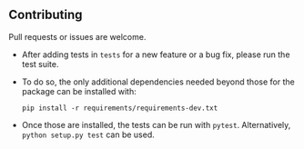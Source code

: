 ## Contributing

Pull requests or issues are welcome.

- After adding tests in `tests` for a new feature or a bug fix, please run the test suite.
- To do so, the only additional dependencies needed beyond those for the package can be 
installed with:

  ```pip install -r requirements/requirements-dev.txt```
  
- Once those are installed, the tests can be run with `pytest`. Alternatively, 
`python setup.py test` can be used.

